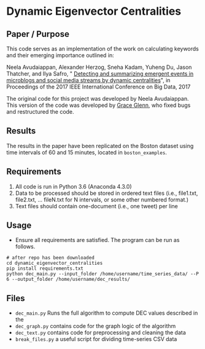 # Dynamic Eigenvector Centralities



## Paper / Purpose
This code serves as an implementation of the work on calculating keywords and their emerging importance outlined in:

Neela Avudaiappan, Alexander Herzog, Sneha Kadam, Yuheng Du, Jason Thatcher, and Ilya Safro, "
[Detecting and summarizing emergent events in microblogs and social media streams by dynamic centralities](http://alexherzog.net/files/IEEE_BigData_2017_Dynamic_Centralities.pdf)", in Proceedings of the 2017 IEEE International Conference on Big Data, 2017

The original code for this project was developed by Neela Avudaiappan. This version of the code was developed by [Grace Glenn](https://github.com/mgglenn), who fixed bugs and restructured the code.

## Results
The results in the paper have been replicated on the Boston dataset using time intervals of 60 and 15 minutes, located in `boston_examples`.

## Requirements
1. All code is run in Python 3.6 (Anaconda 4.3.0)
2. Data to be processed should be stored in ordered text files (i.e., file1.txt, file2.txt, ... fileN.txt for N intervals, or some other numbered format.)
3. Text files should contain one-document (i.e., one tweet) per line

## Usage
* Ensure all requirements are satisfied. The program can be run as follows.
```
# after repo has been downloaded
cd dynamic_eigenvector_centralities
pip install requirements.txt
python dec_main.py --input_folder /home/username/time_series_data/ --P 6 --output_folder /home/username/dec_results/
```

## Files
* `dec_main.py` Runs the full algorithm to compute DEC values described in the 
* `dec_graph.py` contains code for the graph logic of the algorithm
* `dec_text.py` contains code for preprocessing and cleaning the data
* `break_files.py` a useful script for dividing time-series CSV data
